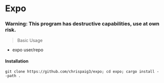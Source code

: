 # Expo

### Warning: This program has destructive capabilities, use at own risk.

> Basic Usage

- expo user/repo

#### Installation

```
git clone https://github.com/chrispaig3/expo; cd expo; cargo install --path .
```


